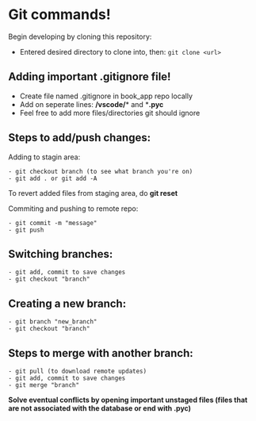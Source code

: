 # Git commands!

Begin developing by cloning this repository:
- Entered desired directory to clone into, then:
``` git clone <url> ```

## Adding important .gitignore file!
- Create file named .gitignore in book_app repo locally
- Add on seperate lines: **/vscode/*** and ***.pyc** 
- Feel free to add more files/directories git should ignore


## Steps to add/push changes:

Adding to stagin area:
```
- git checkout branch (to see what branch you're on)
- git add . or git add -A
```
To revert added files from staging area, do **git reset**

Commiting and pushing to remote repo:
```
- git commit -m "message"
- git push
```


## Switching branches:
```
- git add, commit to save changes
- git checkout "branch"
```


## Creating a new branch:
```
- git branch "new_branch"
- git checkout "branch"
```


## Steps to merge with another branch:
```
- git pull (to download remote updates)
- git add, commit to save changes
- git merge "branch"
```
**Solve eventual conflicts by opening important unstaged files (files that are not associated with the database or end with .pyc)**
